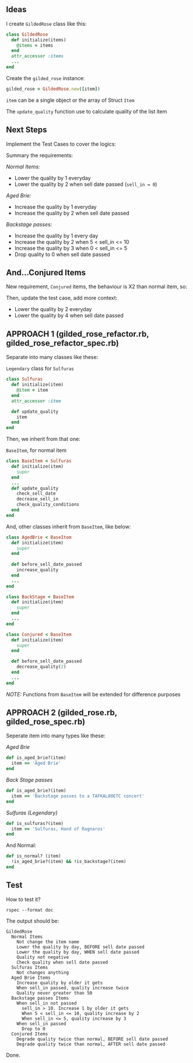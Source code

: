 ## Ideas

I create `GildedRose` class like this:
```ruby
class GildedRose
  def initialize(items)
    @items = items
  end
  attr_accessor :items
  ...
end
```
Create the `gilded_rose` instance:
```ruby
gilded_rose = GildedRose.new([item])
```
`item` can be a single object or the array of Struct `Item`

The `update_quality` function use to calculate quality of the list item

## Next Steps

Implement the Test Cases to cover the logics:

Summary the requirements:

*Normal Items:*
- Lower the quality by 1 everyday
- Lower the quality by 2 when sell date passed (`sell_in = 0`)

*Aged Brie:*
- Increase the quality by 1 everyday
- Increase the quality by 2 when sell date passed

*Backstage passes:*
- Increase the quality by 1 every day
- Increase the quality by 2 when 5 < sell_in <= 10
- Increase the quality by 3 when 0 < sell_in <= 5
- Drop quality to 0 when sell date passed

## And...Conjured Items

New requirement, `Conjured` items, the behaviour is X2 than normal item, so:

Then, update the test case, add more context:
- Lower the quality by 2 everyday
- Lower the quality by 4 when sell date passed

## APPROACH 1 (gilded_rose_refactor.rb, gilded_rose_refactor_spec.rb)

Separate into many classes like these:

`Legendary` class for `Sulfuras`
```ruby
class Sulfuras
  def initialize(item)
    @item = item
  end
  attr_accessor :item

  def update_quality
    item
  end
end
```

Then, we inherit from that one:

`BaseItem`, for normal item
```ruby
class BaseItem < Sulfuras
  def initialize(item)
    super
  end
  ...
  def update_quality
    check_sell_date
    decrease_sell_in
    check_quality_conditions
  end
end
```

And, other classes inherit from `BaseItem`, like below:

```ruby
class AgedBrie < BaseItem
  def initialize(item)
    super
  end
  
  def before_sell_date_passed
    increase_quality
  end
  ...
end

class BackStage < BaseItem
  def initialize(item)
    super
  end
  ...
end

class Conjured < BaseItem
  def initialize(item)
    super
  end

  def before_sell_date_passed
    decrease_quality(2)
  end
  ...
end
```

*NOTE:*
Functions from `BaseItem` will be extended for difference purposes


## APPROACH 2 (gilded_rose.rb, gilded_rose_spec.rb)


Seperate item into many types like these:

*Aged Brie*
```ruby
def is_aged_brie?(item)
  item == 'Aged Brie'
end
```
*Back Stage passes*
```ruby
def is_aged_brie?(item)
  item == 'Backstage passes to a TAFKAL80ETC concert'
end
```
*Sulfuras (Legendary)*
```ruby
def is_sulfuras?(item)
  item == 'Sulfuras, Hand of Ragnaros'
end
```
And Normal:
```ruby
def is_normal? (item)
  !is_aged_brie?(item) && !is_backstage?(item)
end
```
## Test

How to test it?
```
rspec --format doc
```

The output should be:
```
GildedRose
  Normal Items
    Not change the item name
    Lower the quality by day, BEFORE sell date passed
    Lower the quality by day, WHEN sell date passed
    Quality not negative
    Check quality when sell date passed
  Sulfuras Items
    Not changes anything
  Aged Brie Items
    Increase quality by older it gets
    When sell_in passed, quality increase twice
    Quality never greater than 50
  Backstage passes Items
    When sell_in not passed
      sell_in > 10. Increase 1 by older it gets
      When 5 < sell_in <= 10, quality increase by 2
      When sell_in <= 5, quality increase by 3
    When sell_in passed
      Drop to 0
  Conjured Items
    Degrade quality twice than normal, BEFORE sell date passed
    Degrade quality twice than normal, AFTER sell date passed
```

Done.


